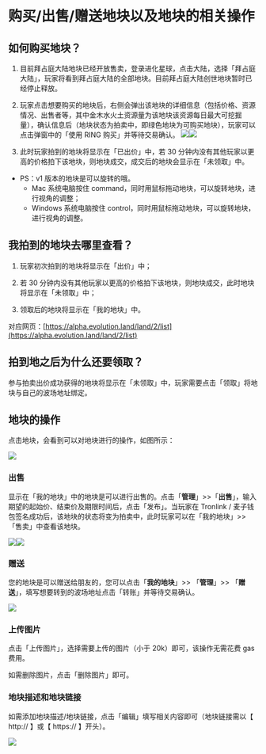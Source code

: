 # 购买/出售/赠送地块以及地块的相关操作

## 如何购买地块？

1. 目前拜占庭大陆地块已经开放售卖，登录进化星球，点击大陆，选择「拜占庭大陆」，玩家将看到拜占庭大陆的全部地块。目前拜占庭大陆创世地块暂时已经停止释放。

2. 玩家点击想要购买的地块后，右侧会弹出该地块的详细信息（包括价格、资源情况、出售者等，其中金木水火土资源量为该地块该资源每日最大可挖掘量），确认信息后（地块状态为拍卖中，即绿色地块为可购买地块），玩家可以点击弹窗中的「使用 RING 购买」并等待交易确认。 
   ![](../../.gitbook/assets/byzantine-how-to-buy-land1-cn.png)![](../../.gitbook/assets/byzantine-how-to-buy-land2-cn.png)

3. 此时玩家拍到的地块将显示在「已出价」中，若 30 分钟内没有其他玩家以更高的价格拍下该地块，则地块成交，成交后的地块会显示在「未领取」中。


* PS：v1 版本的地块是可以旋转的哦。
  * Mac 系统电脑按住 command，同时用鼠标拖动地块，可以旋转地块，进行视角的调整；
  * Windows 系统电脑按住 control，同时用鼠标拖动地块，可以旋转地块，进行视角的调整。

## 我拍到的地块去哪里查看？

1. 玩家初次拍到的地块将显示在「出价」中；

2. 若 30 分钟内没有其他玩家以更高的价格拍下该地块，则地块成交，此时地块将显示在「未领取」中；

3. 领取后的地块将显示在「我的地块」中。

对应网页：[https://alpha.evolution.land/land/2/list](https://alpha.evolution.land/land/2/list)

## 拍到地之后为什么还要领取？

参与拍卖出价成功获得的地块将显示在「未领取」中，玩家需要点击「领取」将地块与自己的波场地址绑定。

## 地块的操作

点击地块，会看到可以对地块进行的操作，如图所示：

![](../../.gitbook/assets/wechatimg288.png)

### 出售

显示在「我的地块」中的地块是可以进行出售的。点击「**管理**」>>「**出售**」，输入期望的起始价、结束价及期限时间后，点击「发布」。当玩家在 Tronlink / 麦子钱包签名成功后，该地块的状态将变为拍卖中，此时玩家可以在「我的地块」>>「售卖」中查看该地块。

![](../../.gitbook/assets/byzantine-how-to-buy-land3-cn.png)![](../../.gitbook/assets/byzantine-how-to-buy-land4-cn.png)

### 赠送

您的地块是可以赠送给朋友的，您可以点击「**我的地块**」>> 「**管理**」>> 「**赠送**」，填写想要转到的波场地址点击「转账」并等待交易确认。

![](../../.gitbook/assets/byzantine-how-to-buy-land5-cn.png)

### 上传图片

点击「上传图片」，选择需要上传的图片（小于 20k）即可，该操作无需花费 gas 费用。

如需删除图片，点击「删除图片」即可。

### 地块描述和地块链接

如需添加地块描述/地块链接，点击「编辑」填写相关内容即可（地块链接需以【 http:// 】或【 https:// 】开头）。

![](../../.gitbook/assets/wechatimg291.png)


